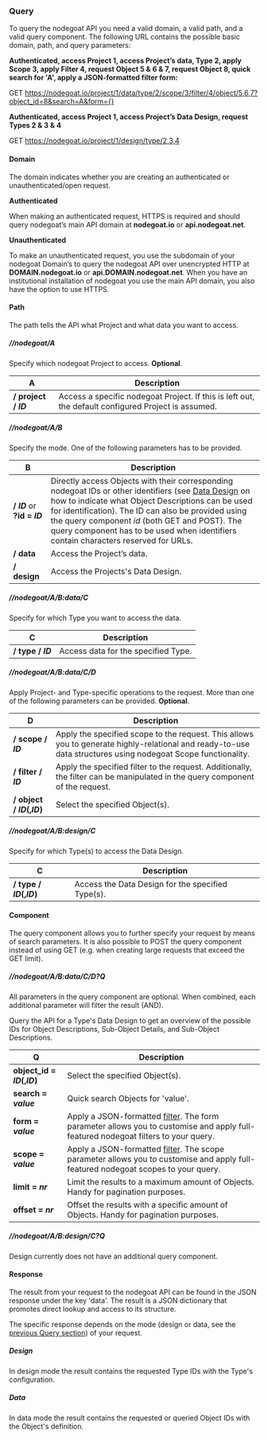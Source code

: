 ### Query

To query the nodegoat API you need a valid domain, a valid path, and a valid query component. The following URL contains the possible basic domain, path, and query parameters:

**Authenticated, access Project 1, access Project’s data, Type 2, apply Scope 3, apply Filter 4, request Object 5 & 6 & 7, request Object 8, quick search for 'A', apply a JSON-formatted filter form:**

GET https://nodegoat.io/project/1/data/type/2/scope/3/filter/4/object/5,6,7?object_id=8&search=A&form={}

**Authenticated, access Project 1, access Project’s Data Design, request Types 2 & 3 & 4**

GET https://nodegoat.io/project/1/design/type/2,3,4

#### Domain

The domain indicates whether you are creating an authenticated or unauthenticated/open request.

**Authenticated**

When making an authenticated request, HTTPS is required and should query nodegoat’s main API domain at **nodegoat.io** or **api.nodegoat.net**.

**Unauthenticated**

To make an unauthenticated request, you use the subdomain of your nodegoat Domain’s to query the nodegoat API over unencrypted HTTP at **DOMAIN.nodegoat.io** or **api.DOMAIN.nodegoat.net**. When you have an institutional installation of nodegoat you use the main API domain, you also have the option to use HTTPS.

#### Path

The path tells the API what Project and what data you want to access.

##### //nodegoat/A

Specify which nodegoat Project to access. __Optional__.

| A | Description |
| -- | -- |
| __/ project / *ID*__ | Access a specific nodegoat Project. If this is left out, the default configured Project is assumed. |

##### //nodegoat/A/B

Specify the mode. One of the following parameters has to be provided.

| B | Description |
| -- | -- |
| __/ *ID*__ or __?id = *ID*__ | Directly access Objects with their corresponding nodegoat IDs or other identifiers (see [Data Design](configuration/data_design/README.md) on how to indicate what Object Descriptions can be used for identification). The ID can also be provided using the query component *id* (both GET and POST). The query component has to be used when identifiers contain characters reserved for URLs. |
| __/ data__ | Access the Project’s data. |
| __/ design__ | Access the Projects's Data Design. |

##### //nodegoat/A/B:data/C

Specify for which Type you want to access the data.

| C | Description |
| -- | -- |
| __/ type / *ID*__ | Access data for the specified Type. |

##### //nodegoat/A/B:data/C/D

Apply Project- and Type-specific operations to the request. More than one of the following parameters can be provided. __Optional__.

| D | Description |
| -- | -- |
| __/ scope / *ID*__ | Apply the specified scope to the request. This allows you to generate highly-relational and ready-to-use data structures using nodegoat Scope functionality. |
| __/ filter / *ID*__ | Apply the specified filter to the request. Additionally, the filter can be manipulated in the query component of the request. |
| __/ object / *ID*(,*ID*)__ | Select the specified Object(s). |

##### //nodegoat/A/B:design/C

Specify for which Type(s) to access the Data Design.

| C | Description |
| -- | -- |
| __/ type / *ID*(,*ID*)__ | Access the Data Design for the specified Type(s). |

#### Component

The query component allows you to further specify your request by means of search parameters. It is also possible to POST the query component instead of using GET (e.g. when creating large requests that exceed the GET limit).

##### //nodegoat/A/B:data/C/D?Q

All parameters in the query component are optional. When combined, each additional parameter will filter the result (AND).

Query the API for a Type's Data Design to get an overview of the possible IDs for Object Descriptions, Sub-Object Details, and Sub-Object Descriptions.

| Q | Description |
| -- | -- |
| __object_id = *ID*(,*ID*)__ | Select the specified Object(s). |
| __search = *value*__ | Quick search Objects for 'value'. |
| __form = *value*__ | Apply a JSON-formatted [filter](/usage/filter/README.md). The form parameter allows you to customise and apply full-featured nodegoat filters to your query. |
| __scope = *value*__ | Apply a JSON-formatted [filter](/usage/scope/README.md). The scope parameter allows you to customise and apply full-featured nodegoat scopes to your query. |
| __limit = *nr*__ | Limit the results to a maximum amount of Objects. Handy for pagination purposes. |
| __offset = *nr*__ | Offset the results with a specific amount of Objects. Handy for pagination purposes. |

##### //nodegoat/A/B:design/C?Q

Design currently does not have an additional query component.

#### Response

The result from your request to the nodegoat API can be found in the JSON response under the key 'data'. The result is a JSON dictionary that promotes direct lookup and access to its structure.

The specific response depends on the mode (design or data, see the [previous Query section](/usage/API/query.md)) of your request.

##### Design

In design mode the result contains the requested Type IDs with the Type's configuration.

##### Data

In data mode the result contains the requested or queried Object IDs with the Object's definition.
